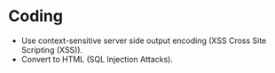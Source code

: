 # Coding

* Use context-sensitive server side output encoding (XSS Cross Site Scripting (XSS)).
* Convert to HTML (SQL Injection Attacks).